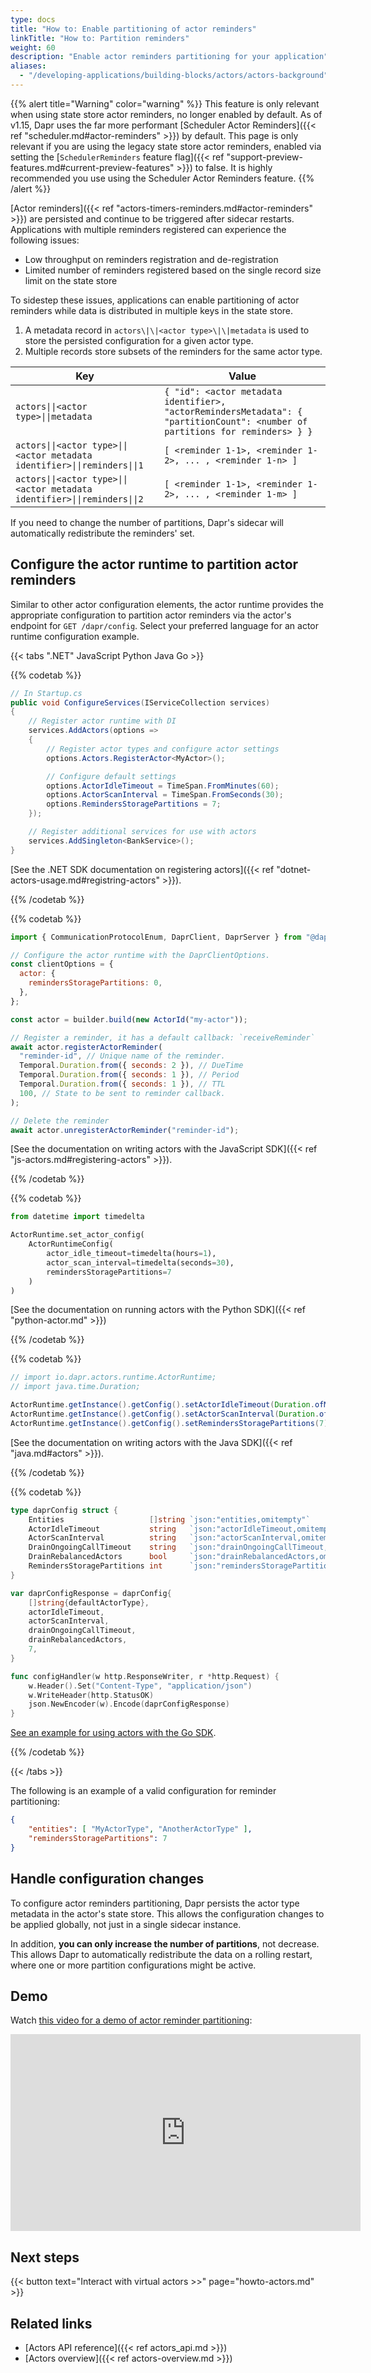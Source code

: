 ```yaml
---
type: docs
title: "How to: Enable partitioning of actor reminders"
linkTitle: "How to: Partition reminders"
weight: 60
description: "Enable actor reminders partitioning for your application"
aliases:
  - "/developing-applications/building-blocks/actors/actors-background"
---
```


{{% alert title="Warning" color="warning" %}}
This feature is only relevant when using state store actor reminders, no longer enabled by default.
As of v1.15, Dapr uses the far more performant [Scheduler Actor Reminders]({{< ref "scheduler.md#actor-reminders" >}}) by default.
This page is only relevant if you are using the legacy state store actor reminders, enabled via setting the [`SchedulerReminders` feature flag]({{< ref "support-preview-features.md#current-preview-features" >}}) to false.
It is highly recommended you use using the Scheduler Actor Reminders feature.
{{% /alert %}}

[Actor reminders]({{< ref "actors-timers-reminders.md#actor-reminders" >}}) are persisted and continue to be triggered after sidecar restarts. Applications with multiple reminders registered can experience the following issues:

- Low throughput on reminders registration and de-registration
- Limited number of reminders registered based on the single record size limit on the state store

To sidestep these issues, applications can enable partitioning of actor reminders while data is distributed in multiple keys in the state store.

1. A metadata record in `actors\|\|<actor type>\|\|metadata` is used to store the persisted configuration for a given actor type. 
1. Multiple records store subsets of the reminders for the same actor type.

| Key         | Value       |
| ----------- | ----------- |
| `actors\|\|<actor type>\|\|metadata` | `{ "id": <actor metadata identifier>, "actorRemindersMetadata": { "partitionCount": <number of partitions for reminders> } }` |
| `actors\|\|<actor type>\|\|<actor metadata identifier>\|\|reminders\|\|1` | `[ <reminder 1-1>, <reminder 1-2>, ... , <reminder 1-n> ]` |
| `actors\|\|<actor type>\|\|<actor metadata identifier>\|\|reminders\|\|2` | `[ <reminder 1-1>, <reminder 1-2>, ... , <reminder 1-m> ]` |

If you need to change the number of partitions, Dapr's sidecar will automatically redistribute the reminders' set.

## Configure the actor runtime to partition actor reminders

Similar to other actor configuration elements, the actor runtime provides the appropriate configuration to partition actor reminders via the actor's endpoint for `GET /dapr/config`. Select your preferred language for an actor runtime configuration example.

{{< tabs ".NET" JavaScript Python Java Go >}}

{{% codetab %}}

<!--dotnet-->

```csharp
// In Startup.cs
public void ConfigureServices(IServiceCollection services)
{
    // Register actor runtime with DI
    services.AddActors(options =>
    {
        // Register actor types and configure actor settings
        options.Actors.RegisterActor<MyActor>();

        // Configure default settings
        options.ActorIdleTimeout = TimeSpan.FromMinutes(60);
        options.ActorScanInterval = TimeSpan.FromSeconds(30);
        options.RemindersStoragePartitions = 7;
    });

    // Register additional services for use with actors
    services.AddSingleton<BankService>();
}
```

[See the .NET SDK documentation on registering actors]({{< ref "dotnet-actors-usage.md#registring-actors" >}}).

{{% /codetab %}}

{{% codetab %}}
<!--javascript-->

```js
import { CommunicationProtocolEnum, DaprClient, DaprServer } from "@dapr/dapr";

// Configure the actor runtime with the DaprClientOptions.
const clientOptions = {
  actor: {
    remindersStoragePartitions: 0,
  },
};

const actor = builder.build(new ActorId("my-actor"));

// Register a reminder, it has a default callback: `receiveReminder`
await actor.registerActorReminder(
  "reminder-id", // Unique name of the reminder.
  Temporal.Duration.from({ seconds: 2 }), // DueTime
  Temporal.Duration.from({ seconds: 1 }), // Period
  Temporal.Duration.from({ seconds: 1 }), // TTL
  100, // State to be sent to reminder callback.
);

// Delete the reminder
await actor.unregisterActorReminder("reminder-id");
```

[See the documentation on writing actors with the JavaScript SDK]({{< ref "js-actors.md#registering-actors" >}}).

{{% /codetab %}}

{{% codetab %}}

<!--python-->

```python
from datetime import timedelta

ActorRuntime.set_actor_config(
    ActorRuntimeConfig(
        actor_idle_timeout=timedelta(hours=1),
        actor_scan_interval=timedelta(seconds=30),
        remindersStoragePartitions=7
    )
)
```

[See the documentation on running actors with the Python SDK]({{< ref "python-actor.md" >}})

{{% /codetab %}}

{{% codetab %}}
<!--java-->

```java
// import io.dapr.actors.runtime.ActorRuntime;
// import java.time.Duration;

ActorRuntime.getInstance().getConfig().setActorIdleTimeout(Duration.ofMinutes(60));
ActorRuntime.getInstance().getConfig().setActorScanInterval(Duration.ofSeconds(30));
ActorRuntime.getInstance().getConfig().setRemindersStoragePartitions(7);
```

[See the documentation on writing actors with the Java SDK]({{< ref "java.md#actors" >}}).

{{% /codetab %}}

{{% codetab %}}
<!--go-->

```go
type daprConfig struct {
	Entities                   []string `json:"entities,omitempty"`
	ActorIdleTimeout           string   `json:"actorIdleTimeout,omitempty"`
	ActorScanInterval          string   `json:"actorScanInterval,omitempty"`
	DrainOngoingCallTimeout    string   `json:"drainOngoingCallTimeout,omitempty"`
	DrainRebalancedActors      bool     `json:"drainRebalancedActors,omitempty"`
	RemindersStoragePartitions int      `json:"remindersStoragePartitions,omitempty"`
}

var daprConfigResponse = daprConfig{
	[]string{defaultActorType},
	actorIdleTimeout,
	actorScanInterval,
	drainOngoingCallTimeout,
	drainRebalancedActors,
	7,
}

func configHandler(w http.ResponseWriter, r *http.Request) {
	w.Header().Set("Content-Type", "application/json")
	w.WriteHeader(http.StatusOK)
	json.NewEncoder(w).Encode(daprConfigResponse)
}
```

[See an example for using actors with the Go SDK](https://github.com/dapr/go-sdk/tree/main/examples/actor).

{{% /codetab %}}

{{< /tabs >}}

The following is an example of a valid configuration for reminder partitioning:

```json
{
	"entities": [ "MyActorType", "AnotherActorType" ],
	"remindersStoragePartitions": 7
}
```

## Handle configuration changes

To configure actor reminders partitioning, Dapr persists the actor type metadata in the actor's state store. This allows the configuration changes to be applied globally, not just in a single sidecar instance. 

In addition, **you can only increase the number of partitions**, not decrease. This allows Dapr to automatically redistribute the data on a rolling restart, where one or more partition configurations might be active.

## Demo

Watch [this video for a demo of actor reminder partitioning](https://youtu.be/ZwFOEUYe1WA?t=1493):

<div class="embed-responsive embed-responsive-16by9">
<iframe width="560" height="315" src="https://www.youtube-nocookie.com/embed/ZwFOEUYe1WA?start=1495" title="YouTube video player" frameborder="0" allow="accelerometer; autoplay; clipboard-write; encrypted-media; gyroscope; picture-in-picture" allowfullscreen></iframe>

## Next steps

{{< button text="Interact with virtual actors >>" page="howto-actors.md" >}}

## Related links

- [Actors API reference]({{< ref actors_api.md >}})
- [Actors overview]({{< ref actors-overview.md >}})

